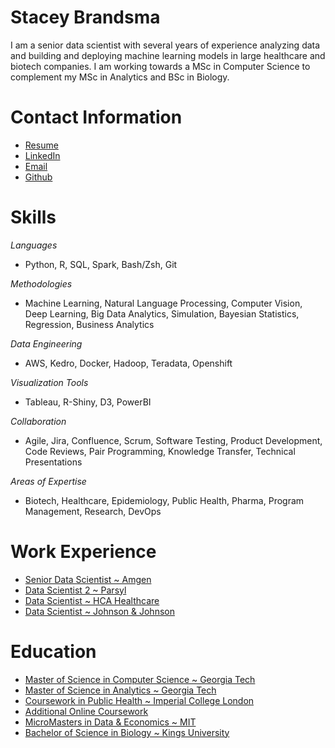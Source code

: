 # Stacey Brandsma
I am a senior data scientist with several years of experience analyzing data
and building and deploying machine learning models in large healthcare
and biotech companies.  I am working towards a MSc in Computer Science
to complement my MSc in Analytics and BSc in Biology.  

# Contact Information
- [Resume](StaceyBrandsma_Resume.pdf)
- [LinkedIn](www.linkedin.com/in/staceybrandsma)
- [Email](stacey.data.science@gmail.com)
- [Github](www.github.com/staceybrandsma)

# Skills
_Languages_
- Python, R, SQL, Spark, Bash/Zsh, Git

_Methodologies_
- Machine Learning, Natural Language Processing, Computer Vision, Deep
Learning, Big Data Analytics, Simulation, Bayesian Statistics,
Regression, Business Analytics

_Data Engineering_
- AWS, Kedro, Docker, Hadoop, Teradata, Openshift

_Visualization Tools_
- Tableau, R-Shiny, D3, PowerBI

_Collaboration_
- Agile, Jira, Confluence, Scrum, Software Testing, Product
  Development, Code Reviews, Pair Programming, Knowledge Transfer,
  Technical Presentations

_Areas of Expertise_
- Biotech, Healthcare, Epidemiology, Public Health, Pharma, Program
  Management, Research, DevOps

# Work Experience
- [Senior Data Scientist ~ Amgen](experience.md)
- [Data Scientist 2 ~ Parsyl](experience.md)
- [Data Scientist ~ HCA Healthcare](experience.md)
- [Data Scientist ~ Johnson & Johnson](experience.md)

# Education
- [Master of Science in Computer Science ~ Georgia Tech](education.md)
- [Master of Science in Analytics ~ Georgia Tech](education.md)
- [Coursework in Public Health ~ Imperial College London](education.md)
- [Additional Online Coursework](education.md)
- [MicroMasters in Data & Economics ~ MIT](education.md)
- [Bachelor of Science in Biology ~ Kings University](education.md)
